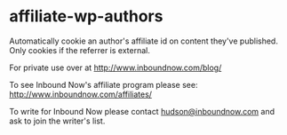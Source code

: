 # affiliate-wp-authors
Automatically cookie an author's affiliate id on content they've published. Only cookies if the referrer is external. 

For private use over at http://www.inboundnow.com/blog/

To see Inbound Now's affiliate program please see: http://www.inboundnow.com/affiliates/

To write for Inbound Now please contact hudson@inboundnow.com and ask to join the writer's list. 
